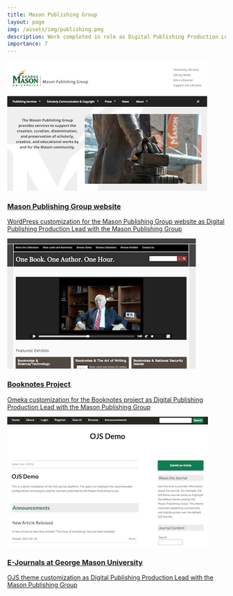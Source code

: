 ```yaml
---
title: Mason Publishing Group
layout: page
img: /assets/img/publishing.png
description: Work completed in role as Digital Publishing Production Lead.
importance: 7
---
```

<div class="entry">
    <a href="http://publishing.gmu.edu">
        <img class="thumb" src="/assets/img/publishing.png"/>
        <div class="caption">
            <h3 class="title">Mason Publishing Group website</h3>
            <p>WordPress customization for the Mason Publishing Group website as Digital Publishing Production Lead with the Mason Publishing Group</p>
        </div>
    </a>
</div>
<div class="entry">
    <a href="http://booknotes.gmu.edu">
        <img class="thumb" src="/assets/img/booknotes.png"/>
        <div class="caption">
            <h3 class="title">Booknotes Project</h3>
            <p>Omeka customization for the Booknotes project as Digital Publishing Production Lead with the Mason Publishing Group</p>
        </div>
    </a>
</div>
<div class="entry">
    <a href="https://github.com/masonpublishing/OJS-Theme">
        <img class="thumb" src="/assets/img/ojs.png"/>
        <div class="caption">
            <h3 class="title">E-Journals at George Mason University</h3>
            <p>OJS theme customization as Digital Publishing Production Lead with the Mason Publishing Group</p>
        </div>
    </a>
</div>